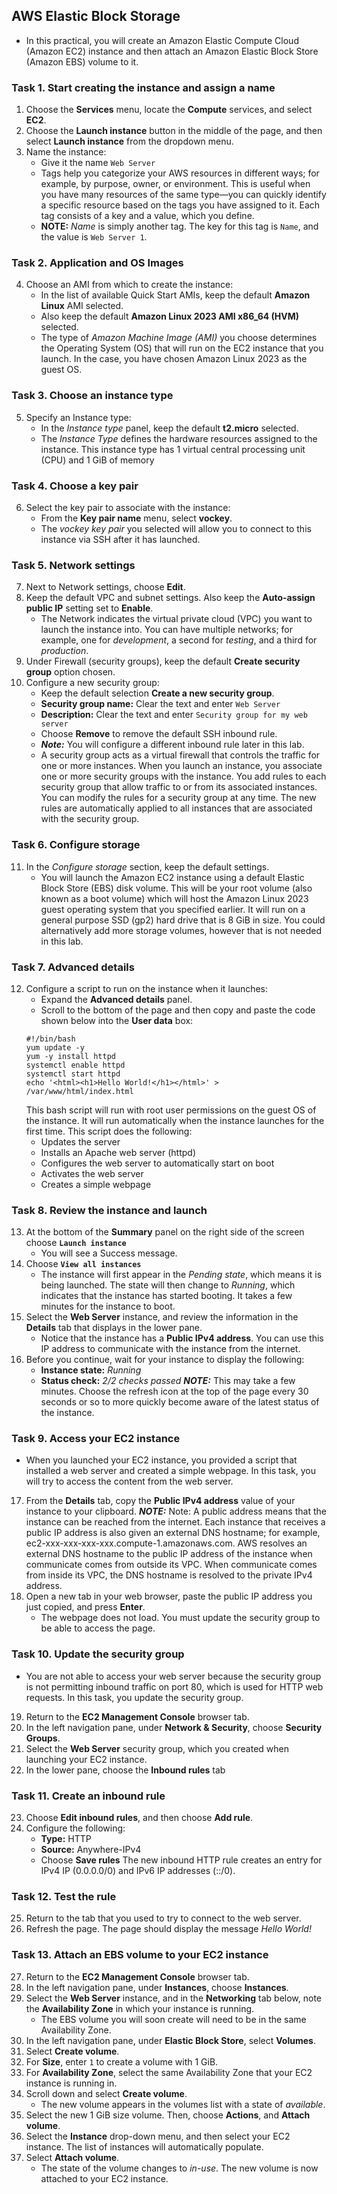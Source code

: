 ## AWS Elastic Block Storage
- In this practical, you will create an Amazon Elastic Compute Cloud (Amazon EC2) instance and then attach an Amazon Elastic Block Store (Amazon EBS) volume to it.

### Task 1. Start creating the instance and assign a name
1. Choose the **Services** menu, locate the **Compute** services, and select **EC2**.
2. Choose the **Launch instance** button in the middle of the page, and then select **Launch instance** from the dropdown menu.
3. Name the instance:
   - Give it the name `Web Server`
   - Tags help you categorize your AWS resources in different ways; for example, by purpose, owner, or environment. This is useful when you have many resources of the same type—you can quickly identify a specific resource based on the tags you have assigned to it. Each tag consists of a key and a value, which you define.
   - **NOTE:** *Name* is simply another tag. The key for this tag is `Name`, and the value is `Web Server 1`.


### Task 2. Application and OS Images
4. Choose an AMI from which to create the instance:
   - In the list of available Quick Start AMIs, keep the default **Amazon Linux** AMI selected.
   - Also keep the default **Amazon Linux 2023 AMI x86_64 (HVM)** selected.
   - The type of *Amazon Machine Image (AMI)* you choose determines the Operating System (OS) that will run on the EC2 instance that you launch. In the case, you have chosen Amazon Linux 2023 as the guest OS.


### Task 3. Choose an instance type
5. Specify an Instance type:
   - In the *Instance type* panel, keep the default **t2.micro** selected.
   - The *Instance Type* defines the hardware resources assigned to the instance. This instance type has 1 virtual central processing unit (CPU) and 1 GiB of memory


### Task 4. Choose a key pair
6. Select the key pair to associate with the instance:
   - From the **Key pair name** menu, select **vockey**.
   - The *vockey key pair* you selected will allow you to connect to this instance via SSH after it has launched.


### Task 5. Network settings
7. Next to Network settings, choose **Edit**.
8. Keep the default VPC and subnet settings. Also keep the **Auto-assign public IP** setting set to **Enable**.
   - The Network indicates the virtual private cloud (VPC) you want to launch the instance into. You can have multiple networks; for example, one for *development*, a second for *testing*, and a third for *production*.
9. Under Firewall (security groups), keep the default  **Create security group** option chosen.
10. Configure a new security group:
    - Keep the default selection **Create a new security group**.
    - **Security group name:** Clear the text and enter `Web Server`
    - **Description:** Clear the text and enter `Security group for my web server`
    - Choose **Remove** to remove the default SSH inbound rule.
    - ***Note:*** You will configure a different inbound rule later in this lab.
    - A security group acts as a virtual firewall that controls the traffic for one or more instances. When you launch an instance, you associate one or more security groups with the instance. You add rules to each security group that allow traffic to or from its associated instances. You can modify the rules for a security group at any time. The new rules are automatically applied to all instances that are associated with the security group.


### Task 6. Configure storage
11. In the *Configure storage* section, keep the default settings.
    - You will launch the Amazon EC2 instance using a default Elastic Block Store (EBS) disk volume. This will be your root volume (also known as a boot volume) which will host the Amazon Linux 2023 guest operating system that you specified earlier. It will run on a general purpose SSD (gp2) hard drive that is 8 GiB in size. You could alternatively add more storage volumes, however that is not needed in this lab.


### Task 7. Advanced details
12. Configure a script to run on the instance when it launches:
    - Expand the **Advanced details** panel.
    - Scroll to the bottom of the page and then copy and paste the code shown below into the **User data** box:
    ```text
    #!/bin/bash
    yum update -y
    yum -y install httpd
    systemctl enable httpd
    systemctl start httpd
    echo '<html><h1>Hello World!</h1></html>' > /var/www/html/index.html
    ```
    This bash script will run with root user permissions on the guest OS of the instance. It will run automatically when the instance launches for the first time. This script does the following:
    - Updates the server
    - Installs an Apache web server (httpd)
    - Configures the web server to automatically start on boot
    - Activates the web server
    - Creates a simple webpage
### Task 8. Review the instance and launch
13. At the bottom of the **Summary** panel on the right side of the screen choose **`Launch instance`**
    - You will see a Success message.
14. Choose **`View all instances`**
    - The instance will first appear in the *Pending state*, which means it is being launched. The state will then change to *Running*, which indicates that the instance has started booting. It takes a few minutes for the instance to boot.
15. Select the **Web Server** instance, and review the information in the **Details** tab that displays in the lower pane.
    - Notice that the instance has a **Public IPv4 address**. You can use this IP address to communicate with the instance from the internet.
16. Before you continue, wait for your instance to display the following:
    - **Instance state:** *Running*
    - **Status check:** *2/2 checks passed*
    ***NOTE:*** This may take a few minutes. Choose the refresh  icon at the top of the page every 30 seconds or so to more quickly become aware of the latest status of the instance.
### Task 9. Access your EC2 instance
- When you launched your EC2 instance, you provided a script that installed a web server and created a simple webpage. In this task, you will try to access the content from the web server.
17. From the **Details** tab, copy the **Public IPv4 address** value of your instance to your clipboard.
***NOTE:*** Note: A public address means that the instance can be reached from the internet. Each instance that receives a public IP address is also given an external DNS hostname; for example, ec2-xxx-xxx-xxx-xxx.compute-1.amazonaws.com. AWS resolves an external DNS hostname to the public IP address of the instance when communicate comes from outside its VPC. When communicate comes from inside its VPC, the DNS hostname is resolved to the private IPv4 address.
18. Open a new tab in your web browser, paste the public IP address you just copied, and press **Enter**.
    - The webpage does not load. You must update the security group to be able to access the page.
### Task 10. Update the security group
- You are not able to access your web server because the security group is not permitting inbound traffic on port 80, which is used for HTTP web requests. In this task, you update the security group.
19. Return to the **EC2 Management Console** browser tab.
20. In the left navigation pane, under **Network & Security**, choose **Security Groups**.
21. Select the **Web Server** security group, which you created when launching your EC2 instance.
22. In the lower pane, choose the **Inbound rules** tab
### Task 11. Create an inbound rule
23. Choose **Edit inbound rules**, and then choose **Add rule**.
24. Configure the following:
    - **Type:** HTTP
    - **Source:** Anywhere-IPv4
    - Choose **Save rules**
    The new inbound HTTP rule creates an entry for IPv4 IP (0.0.0.0/0) and IPv6 IP addresses (::/0).
### Task 12. Test the rule
25. Return to the tab that you used to try to connect to the web server.
26. Refresh the page.
    The page should display the message *Hello World!*
### Task 13. Attach an EBS volume to your EC2 instance
27. Return to the **EC2 Management Console** browser tab.
28. In the left navigation pane, under **Instances**, choose **Instances**.
29. Select the **Web Server** instance, and in the **Networking** tab below, note the **Availability Zone** in which your instance is running.
    - The EBS volume you will soon create will need to be in the same Availability Zone.
30. In the left navigation pane, under **Elastic Block Store**, select **Volumes**.
31. Select **Create volume**.
32. For **Size**, enter `1` to create a volume with 1 GiB.
33. For **Availability Zone**, select the same Availability Zone that your EC2 instance is running in.
34. Scroll down and select **Create volume**.
    - The new volume appears in the volumes list with a state of *available*.
35. Select the new 1 GiB size volume. Then, choose **Actions**, and **Attach volume**.
36. Select the **Instance** drop-down menu, and then select your EC2 instance. The list of instances will automatically populate.
37. Select **Attach volume**.
    - The state of the volume changes to *in-use*. The new volume is now attached to your EC2 instance. 
